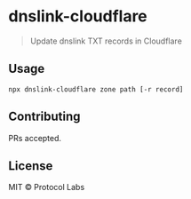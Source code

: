 # dnslink-cloudflare

> Update dnslink TXT records in Cloudflare

## Usage

```
npx dnslink-cloudflare zone path [-r record]
```

## Contributing

PRs accepted.

## License

MIT © Protocol Labs
